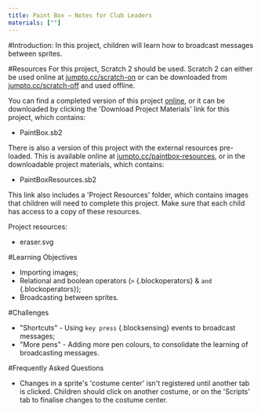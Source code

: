 ```yaml
---
title: Paint Box — Notes for Club Leaders
materials: [""]
---
```


#Introduction:
In this project, children will learn how to broadcast messages between sprites.

#Resources
For this project, Scratch 2 should be used. Scratch 2 can either be used online at [jumpto.cc/scratch-on](http://jumpto.cc/scratch-on) or can be downloaded from [jumpto.cc/scratch-off](http://jumpto.cc/scratch-off) and used offline.

You can find a completed version of this project <a href="http://scratch.mit.edu/projects/63473366/#editor">online</a>, or it can be downloaded by clicking the 'Download Project Materials' link for this project, which contains:

+ PaintBox.sb2

There is also a version of this project with the external resources pre-loaded. This is available online at [jumpto.cc/paintbox-resources](http://jumpto.cc/paintbox-resources), or in the downloadable project materials, which contains:

+ PaintBoxResources.sb2 

This link also includes a 'Project Resources' folder, which contains images that children will need to complete this project. Make sure that each child has access to a copy of these resources.

Project resources:
+ eraser.svg

#Learning Objectives
+ Importing images;
+ Relational and boolean operators (`>` {.blockoperators} & `and` {.blockoperators});
+ Broadcasting between sprites.

#Challenges
+ "Shortcuts" - Using `key press` {.blocksensing} events to broadcast messages;
+ "More pens" - Adding more pen colours, to consolidate the learning of broadcasting messages.

#Frequently Asked Questions
+ Changes in a sprite's 'costume center' isn't registered until another tab is clicked. Children should click on another costume, or on the 'Scripts' tab to finalise changes to the costume center.